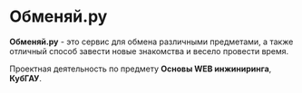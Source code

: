 # Обменяй.ру

**Обменяй.ру** - это сервис для обмена различными предметами, а также отличный способ завести новые знакомства и весело провести время.


Проектная деятельность по предмету **Основы WEB инжиниринга**, **КубГАУ**.